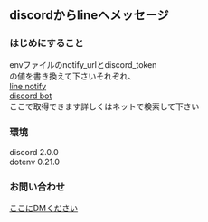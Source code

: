 ## discordからlineへメッセージ<br>
### はじめにすること<br>
envファイルのnotify_urlとdiscord_token<br>
の値を書き換えて下さいそれぞれ、<br>
[line notify](https://notify-bot.line.me/ja/)<br>
[discord bot](https://discord.com/developers/applications)<br>
ここで取得できます詳しくはネットで検索して下さい<br>
### 環境<br>
discord 2.0.0<br>
dotenv 0.21.0<br>
### お問い合わせ<br>
[ここにDMください](https://twitter.com/naisu_dayo)
